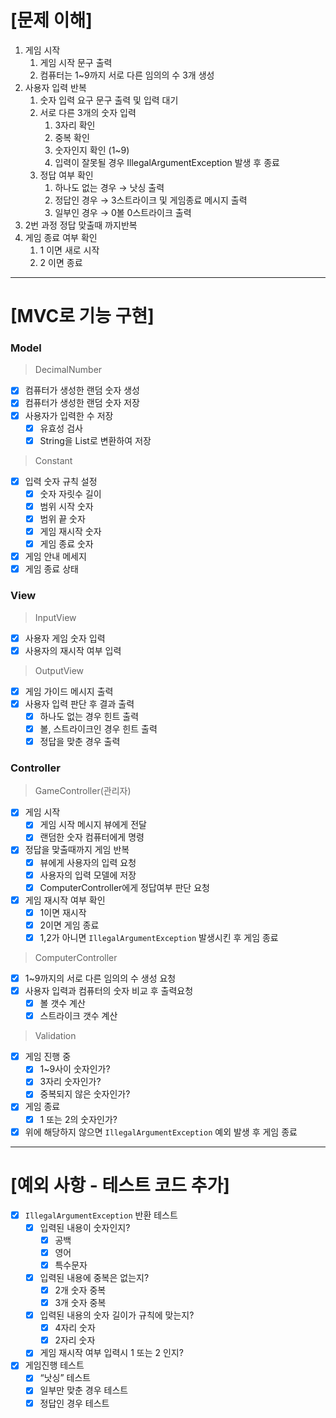 # [문제 이해]

1. 게임 시작
    1. 게임 시작 문구 출력
    2. 컴퓨터는 1~9까지 서로 다른 임의의 수 3개 생성
2. 사용자 입력 반복
    1. 숫자 입력 요구 문구 출력 및 입력 대기
    2. 서로 다른 3개의 숫자 입력
        1. 3자리 확인
        2. 중복 확인
        3. 숫자인지 확인 (1~9)
        4. 입력이 잘못될 경우 IllegalArgumentException 발생 후 종료
    3. 정답 여부 확인
        1. 하나도 없는 경우 → 낫싱 출력
        2. 정답인 경우 → 3스트라이크 및 게임종료 메시지 출력
        3. 일부인 경우 → 0볼 0스트라이크 출력
3. 2번 과정 정답 맞출때 까지반복
4. 게임 종료 여부 확인
    1. 1 이면 새로 시작
    2. 2 이면 종료

---

# [MVC로 기능 구현]

### Model

> DecimalNumber
>

- [x]  컴퓨터가 생성한 랜덤 숫자 생성
- [x]  컴퓨터가 생성한 랜덤 숫자 저장
- [x]  사용자가 입력한 수 저장
    - [x]  유효성 검사
    - [x]  String을 List로 변환하여 저장

> Constant
>

- [x]  입력 숫자 규칙 설정
    - [x]  숫자 자릿수 길이
    - [x]  범위 시작 숫자
    - [x]  범위 끝 숫자
    - [x]  게임 재시작 숫자
    - [x]  게임 종료 숫자
- [x]  게임 안내 메세지
- [x]  게임 종료 상태

### View

> InputView
>

- [x]  사용자 게임 숫자 입력
- [x]  사용자의 재시작 여부 입력

> OutputView
>

- [x]  게임 가이드 메시지 출력
- [x]  사용자 입력 판단 후 결과 출력
    - [x]  하나도 없는 경우 힌트 출력
    - [x]  볼, 스트라이크인 경우 힌트 출력
    - [x]  정답을 맞춘 경우 출력

### Controller

> GameController(관리자)
>

- [x]  게임 시작
    - [x]  게임 시작 메시지 뷰에게 전달
    - [x]  랜덤한 숫자 컴퓨터에게 명령
- [x]  정답을 맞출때까지 게임 반복
    - [x]  뷰에게 사용자의 입력 요청
    - [x]  사용자의 입력 모델에 저장
    - [x]  ComputerController에게 정답여부 판단 요청
- [x]  게임 재시작 여부 확인
    - [x]  1이면 재시작
    - [x]  2이면 게임 종료
    - [x]  1,2가 아니면 `IllegalArgumentException` 발생시킨 후 게임 종료

> ComputerController
>

- [x]  1~9까지의 서로 다른 임의의 수 생성 요청
- [x]  사용자 입력과 컴퓨터의 숫자 비교 후 출력요청
    - [x]  볼 갯수 계산
    - [x]  스트라이크 갯수 계산

> Validation
>

- [x]  게임 진행 중
    - [x]  1~9사이 숫자인가?
    - [x]  3자리 숫자인가?
    - [x]  중복되지 않은 숫자인가?
- [x]  게임 종료
    - [x]  1 또는 2의 숫자인가?
- [x]  위에 해당하지 않으면 `IllegalArgumentException` 예외 발생 후 게임 종료

---

# [예외 사항 - 테스트 코드 추가]

- [x]  `IllegalArgumentException` 반환 테스트
    - [x]  입력된 내용이 숫자인지?
        - [x]  공백
        - [x]  영어
        - [x]  특수문자
    - [x]  입력된 내용에 중복은 없는지?
        - [x]  2개 숫자 중복
        - [x]  3개 숫자 중복
    - [x]  입력된 내용의 숫자 길이가 규칙에 맞는지?
        - [x]  4자리 숫자
        - [x]  2자리 숫자
    - [x]  게임 재시작 여부 입력시 1 또는 2 인지?
- [x]  게임진행 테스트
    - [x]  “낫싱” 테스트
    - [x]  일부만 맞춘 경우 테스트
    - [x]  정답인 경우 테스트
